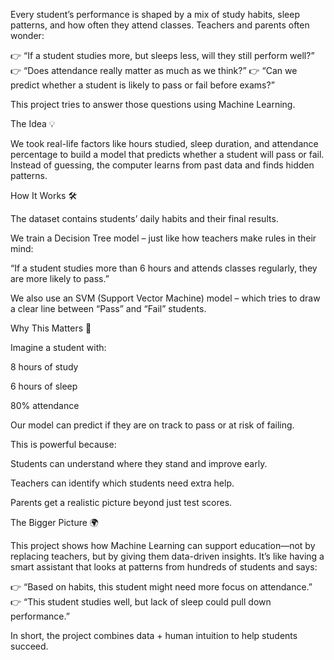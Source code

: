 Every student’s performance is shaped by a mix of study habits, sleep patterns, and how often they attend classes. Teachers and parents often wonder:

👉 “If a student studies more, but sleeps less, will they still perform well?”
👉 “Does attendance really matter as much as we think?”
👉 “Can we predict whether a student is likely to pass or fail before exams?”

This project tries to answer those questions using Machine Learning.

The Idea 💡

We took real-life factors like hours studied, sleep duration, and attendance percentage to build a model that predicts whether a student will pass or fail. Instead of guessing, the computer learns from past data and finds hidden patterns.

How It Works 🛠️

The dataset contains students’ daily habits and their final results.

We train a Decision Tree model – just like how teachers make rules in their mind:

“If a student studies more than 6 hours and attends classes regularly, they are more likely to pass.”

We also use an SVM (Support Vector Machine) model – which tries to draw a clear line between “Pass” and “Fail” students.

Why This Matters 🎯

Imagine a student with:

8 hours of study

6 hours of sleep

80% attendance

Our model can predict if they are on track to pass or at risk of failing.

This is powerful because:

Students can understand where they stand and improve early.

Teachers can identify which students need extra help.

Parents get a realistic picture beyond just test scores.

The Bigger Picture 🌍

This project shows how Machine Learning can support education—not by replacing teachers, but by giving them data-driven insights. It’s like having a smart assistant that looks at patterns from hundreds of students and says:

👉 “Based on habits, this student might need more focus on attendance.”
👉 “This student studies well, but lack of sleep could pull down performance.”

In short, the project combines data + human intuition to help students succeed.
